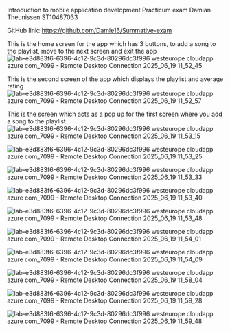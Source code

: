 Introduction to mobile application development
Practicum exam
Damian Theunissen
ST10487033

GitHub link: https://github.com/Damie16/Summative-exam


This is the home screen for the app which has 3 buttons, to add a song to the playlist, move to the next screen and exit the app
![lab-e3d883f6-6396-4c12-9c3d-80296dc3f996 westeurope cloudapp azure com_7099 - Remote Desktop Connection 2025_06_19 11_52_45](https://github.com/user-attachments/assets/281df6f4-9678-4436-9826-e66c3d072d04)

This is the second screen of the app which displays the playlist and average rating 
![lab-e3d883f6-6396-4c12-9c3d-80296dc3f996 westeurope cloudapp azure com_7099 - Remote Desktop Connection 2025_06_19 11_52_57](https://github.com/user-attachments/assets/0f8add0b-dae0-41ca-8054-7ec2940c1cec)

This is the screen which acts as a pop up for the first screen where you add a song to the playlist
![lab-e3d883f6-6396-4c12-9c3d-80296dc3f996 westeurope cloudapp azure com_7099 - Remote Desktop Connection 2025_06_19 11_53_15](https://github.com/user-attachments/assets/ead1b534-b8e4-4e87-8d44-7ed2b8ce306f)

![lab-e3d883f6-6396-4c12-9c3d-80296dc3f996 westeurope cloudapp azure com_7099 - Remote Desktop Connection 2025_06_19 11_53_25](https://github.com/user-attachments/assets/213f0368-9674-4553-8640-ff141c1b197d)

![lab-e3d883f6-6396-4c12-9c3d-80296dc3f996 westeurope cloudapp azure com_7099 - Remote Desktop Connection 2025_06_19 11_53_33](https://github.com/user-attachments/assets/8d63f3c9-9290-43a3-9ef5-57cbfb458513)

![lab-e3d883f6-6396-4c12-9c3d-80296dc3f996 westeurope cloudapp azure com_7099 - Remote Desktop Connection 2025_06_19 11_53_40](https://github.com/user-attachments/assets/2e06bca5-6306-46e2-8778-e5dd5afa2fe7)

![lab-e3d883f6-6396-4c12-9c3d-80296dc3f996 westeurope cloudapp azure com_7099 - Remote Desktop Connection 2025_06_19 11_53_48](https://github.com/user-attachments/assets/a576c43b-b603-4234-bb40-77b70e6f8d7e)

![lab-e3d883f6-6396-4c12-9c3d-80296dc3f996 westeurope cloudapp azure com_7099 - Remote Desktop Connection 2025_06_19 11_54_01](https://github.com/user-attachments/assets/45dc086b-a37f-4d37-b80f-540e0d2d29e3)

![lab-e3d883f6-6396-4c12-9c3d-80296dc3f996 westeurope cloudapp azure com_7099 - Remote Desktop Connection 2025_06_19 11_54_09](https://github.com/user-attachments/assets/b8be60a2-de23-4fe3-9a0f-23fd506d4967)

![lab-e3d883f6-6396-4c12-9c3d-80296dc3f996 westeurope cloudapp azure com_7099 - Remote Desktop Connection 2025_06_19 11_58_04](https://github.com/user-attachments/assets/e380b11a-5415-4a60-b1ce-3dbe02006bda)

![lab-e3d883f6-6396-4c12-9c3d-80296dc3f996 westeurope cloudapp azure com_7099 - Remote Desktop Connection 2025_06_19 11_59_28](https://github.com/user-attachments/assets/abef2ed0-6dec-4b4f-b0fd-e0d5cffa103d)

![lab-e3d883f6-6396-4c12-9c3d-80296dc3f996 westeurope cloudapp azure com_7099 - Remote Desktop Connection 2025_06_19 11_59_48](https://github.com/user-attachments/assets/84dae310-ccac-4bb7-b648-5f657a0936c2)
